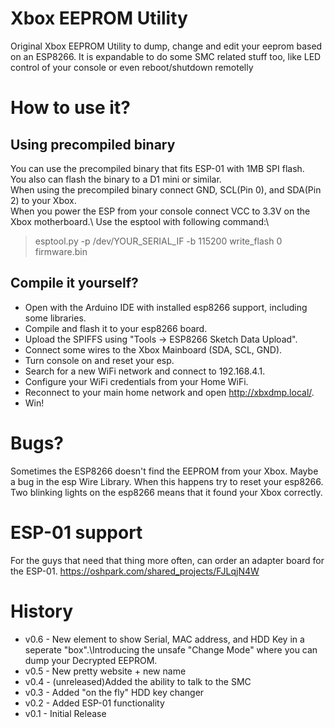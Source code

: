# Xbox EEPROM Utility
Original Xbox EEPROM Utility to dump, change and edit your eeprom based on an ESP8266.
It is expandable to do some SMC related stuff too, like LED control of your console or even reboot/shutdown remotelly

# How to use it?
## Using precompiled binary
You can use the precompiled binary that fits ESP-01 with 1MB SPI flash.\
You also can flash the binary to a D1 mini or similar.\
When using the precompiled binary connect GND, SCL(Pin 0), and SDA(Pin 2) to your Xbox.\
When you power the ESP from your console connect VCC to 3.3V on the Xbox motherboard.\ 
Use the esptool with following command:\
> esptool.py -p /dev/YOUR_SERIAL_IF -b 115200 write_flash 0 firmware.bin

## Compile it yourself?
* Open with the Arduino IDE with installed esp8266 support, including some libraries.
* Compile and flash it to your esp8266 board.
* Upload the SPIFFS using "Tools -> ESP8266 Sketch Data Upload".
* Connect some wires to the Xbox Mainboard (SDA, SCL, GND).
* Turn console on and reset your esp.
* Search for a new WiFi network and connect to 192.168.4.1.
* Configure your WiFi credentials from your Home WiFi.
* Reconnect to your main home network and open http://xbxdmp.local/.
* Win!

# Bugs?
Sometimes the ESP8266 doesn't find the EEPROM from your Xbox. Maybe a bug in the esp Wire Library.
When this happens try to reset your esp8266. Two blinking lights on the esp8266 means that it found your Xbox correctly.

# ESP-01 support
For the guys that need that thing more often, can order an adapter board for the ESP-01.
https://oshpark.com/shared_projects/FJLqjN4W

# History
* v0.6 - New element to show Serial, MAC address, and HDD Key in a seperate "box".\Introducing the unsafe "Change Mode" where you can dump your Decrypted EEPROM.
* v0.5 - New pretty website + new name
* v0.4 - (unreleased)Added the ability to talk to the SMC
* v0.3 - Added "on the fly" HDD key changer
* v0.2 - Added ESP-01 functionality
* v0.1 - Initial Release
